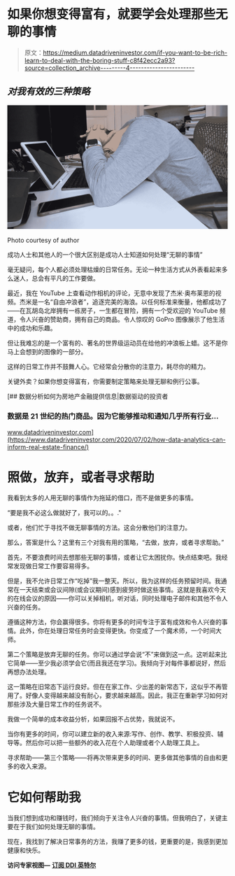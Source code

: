 # 如果你想变得富有，就要学会处理那些无聊的事情

> 原文：<https://medium.datadriveninvestor.com/if-you-want-to-be-rich-learn-to-deal-with-the-boring-stuff-c8f42ecc2a93?source=collection_archive---------4----------------------->

## ***对我有效的三种策略***

![](img/b49edd3e2c8ae60fcf379f0baf7570db.png)

Photo courtesy of author

成功人士和其他人的一个很大区别是成功人士知道如何处理“无聊的事情”

毫无疑问，每个人都必须处理枯燥的日常任务。无论一种生活方式从外表看起来多么迷人，总会有平凡的工作要做。

最近，我在 YouTube 上查看动作相机的评论，无意中发现了杰米·奥布莱恩的视频。杰米是一名“自由冲浪者”，追逐完美的海浪。以任何标准来衡量，他都成功了——在瓦胡岛北岸拥有一栋房子，一生都在冒险，拥有一个受欢迎的 YouTube 频道，令人兴奋的赞助商，拥有自己的商品。令人惊叹的 GoPro 图像展示了他生活中的成功和乐趣。

但让我难忘的是一个富有的、著名的世界级运动员在给他的冲浪板上蜡。这不是你马上会想到的图像的一部分。

这样的日常工作并不鼓舞人心。它经常会分散你的注意力，耗尽你的精力。

关键外卖？如果你想变得富有，你需要制定策略来处理无聊和例行公事。

[](https://www.datadriveninvestor.com/2020/07/02/how-data-analytics-can-inform-real-estate-finance/) [## 数据分析如何为房地产金融提供信息|数据驱动的投资者

### 数据是 21 世纪的热门商品。因为它能够推动和通知几乎所有行业…

www.datadriveninvestor.com](https://www.datadriveninvestor.com/2020/07/02/how-data-analytics-can-inform-real-estate-finance/) 

# **照做，放弃，或者寻求帮助**

我看到太多的人用无聊的事情作为拖延的借口，而不是做更多的事情。

“要是我不必这么做就好了，我可以的。。."

或者，他们忙于寻找不做无聊事情的方法。这会分散他们的注意力。

那么，答案是什么？这里有三个对我有用的策略，“去做，放弃，或者寻求帮助。”

首先，不要浪费时间去想那些无聊的事情，或者让它太困扰你。快点结束吧。我经常发现做日常工作要容易得多。

但是，我不允许日常工作“吃掉”我一整天。所以，我为这样的任务预留时间。我通常在一天结束或会议间隙(或会议期间)感到疲劳时做这些事情。这就是我喜欢今天的在线会议的原因——你可以关掉相机，听对话，同时处理电子邮件和其他不令人兴奋的任务。

遵循这种方法，你会赢得很多。你将有更多的时间专注于富有成效和令人兴奋的事情。此外，你在处理日常任务时会变得更快。你变成了一个魔术师，一个时间大师。

第二个策略是放弃无聊的任务。你可以通过学会说“不”来做到这一点。这听起来比它简单——至少我必须学会它(而且我还在学习)。我倾向于对每件事都说好，然后再想办法处理。

这一策略在旧常态下运行良好。但在在家工作、少出差的新常态下，这似乎不再管用了。好像人变得越来越没有耐心，要求越来越高。因此，我正在重新学习如何对那些涉及大量日常工作的任务说不。

我做一个简单的成本收益分析，如果回报不占优势，我就说不。

当你有更多的时间，你可以建立新的收入来源:写作、创作、教学、积极投资、辅导等。然后你可以把一些额外的收入花在个人助理或者个人助理工具上。

寻求帮助——第三个策略——将再次带来更多的时间、更多做其他事情的自由和更多的收入来源。

# **它如何帮助我**

当我们想到成功和赚钱时，我们倾向于关注令人兴奋的事情。但我明白了，关键主要在于我们如何处理无聊的事情。

现在，我找到了解决日常事务的方法，我赚了更多的钱，更重要的是，我感到更加健康和快乐。

**访问专家视图—** [**订阅 DDI 英特尔**](https://datadriveninvestor.com/ddi-intel)